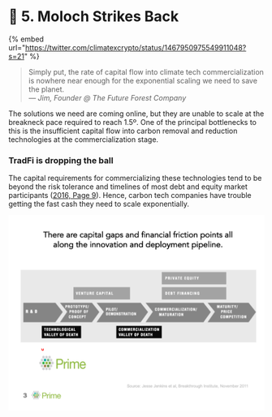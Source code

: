 # 👺 5. Moloch Strikes Back

{% embed url="https://twitter.com/climatexcrypto/status/1467950975549911048?s=21" %}

> Simply put, the rate of capital flow into climate tech commercialization is nowhere near enough for the exponential scaling we need to save the planet.\
> _— Jim, Founder @ The Future Forest Company_

The solutions we need are coming online, but they are unable to scale at the breakneck pace required to reach 1.5º. One of the principal bottlenecks to this is the insufficient capital flow into carbon removal and reduction technologies at the commercialization stage.&#x20;

### TradFi is dropping the ball

The capital requirements for commercializing these technologies tend to be beyond the risk tolerance and timelines of most debt and equity market participants ([2016, Page 9](https://www.nrel.gov/docs/fy16osti/65374.pdf)). Hence, carbon tech companies have trouble getting the fast cash they need to scale exponentially.&#x20;

![Source: PRIME Coalition](<../.gitbook/assets/image (22).png>)
